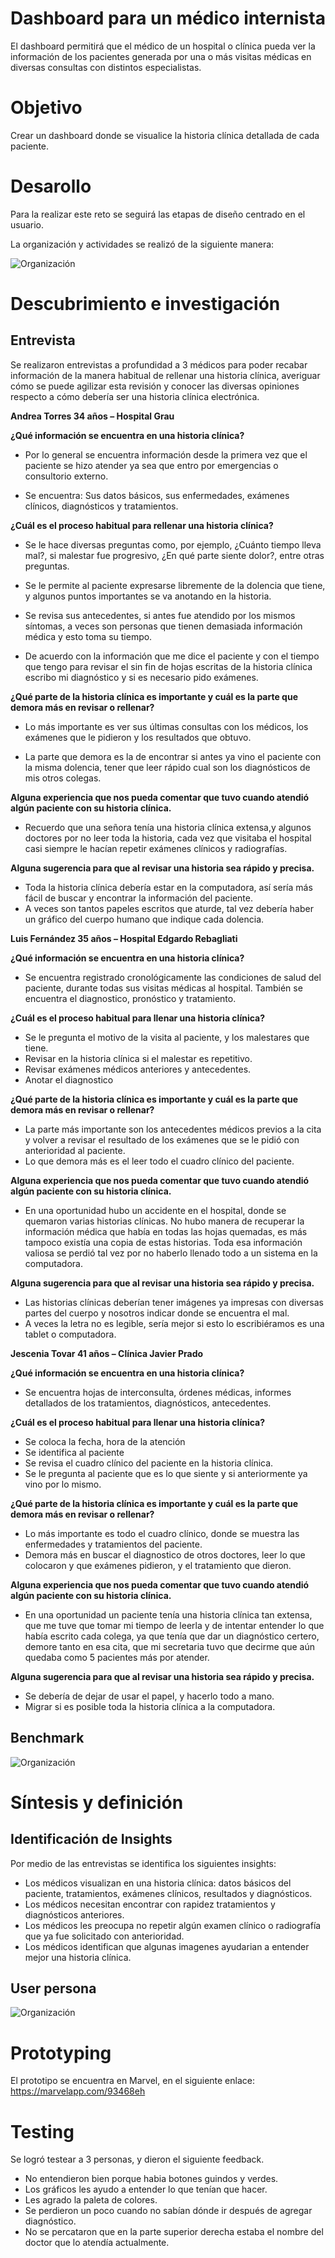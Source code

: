 # Dashboard para un médico internista
El dashboard permitirá que el médico de un hospital o clínica pueda ver la información de los pacientes generada por una o más visitas médicas en diversas consultas con distintos especialistas. 

# Objetivo 
Crear un dashboard donde se visualice la historia clínica detallada de cada paciente.

# Desarollo
Para la realizar este reto se seguirá las etapas de diseño centrado en el usuario.

La organización y actividades se realizó de la siguiente manera:

![Organización](assets/img/etapas.jpg "etapas")

# Descubrimiento e investigación

## Entrevista

Se realizaron entrevistas a profundidad a 3 médicos  para poder recabar información de la manera habitual de rellenar una historia clínica, averiguar cómo se puede agilizar esta  revisión y conocer las diversas opiniones respecto a cómo debería ser una historia clínica electrónica.

**Andrea Torres 34 años – Hospital Grau**

**¿Qué información se encuentra en una historia clínica?**

- Por lo general se encuentra información desde la primera vez que el paciente se hizo atender ya sea que entro por emergencias o consultorio externo.

- Se encuentra: Sus datos básicos, sus enfermedades, exámenes clínicos, diagnósticos y tratamientos.

**¿Cuál es el proceso habitual para rellenar una historia clínica?**

- Se le hace diversas preguntas como, por ejemplo, ¿Cuánto tiempo lleva mal?, si malestar   fue progresivo, ¿En qué parte siente dolor?, entre otras preguntas.

- Se le permite al paciente expresarse libremente de la dolencia que tiene, y algunos puntos importantes se va anotando en la historia.

- Se revisa sus antecedentes, si antes fue atendido por los mismos síntomas, a veces son personas que tienen demasiada información médica y esto toma su tiempo.

- De acuerdo con la información que me dice el paciente y con el tiempo que tengo para revisar el sin fin de hojas escritas de la historia clínica escribo mi diagnóstico y  si es necesario pido exámenes.  

**¿Qué parte de la historia clínica es importante y cuál es la parte que demora más en revisar o rellenar?**

- Lo más importante es ver sus últimas consultas con los médicos, los exámenes que le pidieron y los resultados que obtuvo.

- La parte que demora es la de encontrar si antes ya vino el paciente con la misma dolencia, tener que leer rápido cual son los diagnósticos de mis otros colegas.

**Alguna experiencia que nos pueda comentar que tuvo cuando atendió algún paciente con su historia clínica.**

- Recuerdo que una señora tenía una historia clínica extensa,y algunos doctores por no leer toda la historia, cada vez que visitaba el hospital casi siempre le hacían repetir exámenes clínicos y radiografías. 

**Alguna sugerencia para que al revisar una historia sea rápido y precisa.**

- Toda la historia clínica debería estar en la computadora, así sería más fácil de buscar y encontrar la información del paciente.
- A veces son tantos papeles escritos que aturde, tal vez debería haber un gráfico del cuerpo humano que indique cada dolencia.

**Luis Fernández 35 años – Hospital Edgardo Rebagliati**

**¿Qué información se encuentra en una historia clínica?**

- Se encuentra registrado cronológicamente las condiciones de salud del paciente, durante todas sus visitas médicas al hospital. También se encuentra el diagnostico, pronóstico y tratamiento. 

**¿Cuál es el proceso habitual para llenar una historia clínica?**

- Se le pregunta el motivo de la visita al paciente, y los malestares que tiene.
- Revisar en la historia clínica si el malestar es repetitivo.
- Revisar exámenes médicos anteriores y antecedentes. 
- Anotar el diagnostico

**¿Qué parte de la historia clínica es importante y cuál es la parte que demora más en revisar o rellenar?**

- La parte más importante son los antecedentes médicos previos a la cita y volver a revisar el resultado de los exámenes que se le pidió con anterioridad al paciente.
- Lo que demora más es el leer todo el cuadro clínico del paciente.

**Alguna experiencia que nos pueda comentar que tuvo cuando atendió algún paciente con su historia clínica.**

- En una oportunidad hubo un accidente en el hospital, donde se quemaron varias historias clínicas. No hubo manera de recuperar la información médica que había en todas las hojas quemadas, es más tampoco existía una copia de estas historias. Toda esa información valiosa se perdió tal vez por no haberlo llenado todo a un sistema en la computadora.    

**Alguna sugerencia para que al revisar una historia sea rápido y precisa.**

- Las historias clínicas deberían tener imágenes ya impresas con diversas partes del cuerpo y nosotros indicar donde se encuentra el mal.
- A veces la letra no es legible, sería mejor si esto lo escribiéramos es una tablet o computadora. 

**Jescenia Tovar 41 años – Clínica Javier Prado**

**¿Qué información se encuentra en una historia clínica?**

- Se encuentra hojas de interconsulta, órdenes médicas, informes detallados de los tratamientos, diagnósticos, antecedentes.

**¿Cuál es el proceso habitual para llenar una historia clínica?**

- Se coloca la fecha, hora de la atención 
- Se identifica al paciente 
- Se revisa el cuadro clínico del paciente en la historia clínica.
- Se le pregunta al paciente que es lo que siente y si anteriormente ya vino por lo mismo. 

**¿Qué parte de la historia clínica es importante y cuál es la parte que demora más en revisar o rellenar?**

- Lo más importante es todo el cuadro clínico, donde se muestra las enfermedades y tratamientos del paciente.
- Demora más en buscar el diagnostico de otros doctores, leer lo que colocaron y que exámenes pidieron, y el tratamiento que dieron. 

**Alguna experiencia que nos pueda comentar que tuvo cuando atendió algún paciente con su historia clínica.** 

- En una oportunidad  un paciente tenía una  historia clínica tan extensa, que me tuve que tomar  mi tiempo de leerla y de intentar entender lo que había escrito cada colega, ya que tenía que dar un diagnóstico certero, demore tanto  en esa cita, que mi secretaria tuvo que decirme que aún quedaba como 5 pacientes más por atender.

**Alguna sugerencia para que al revisar una historia sea rápido y precisa.**
- Se debería de dejar de usar el papel, y hacerlo todo a mano.
- Migrar si es posible toda la historia clínica a la computadora.

## Benchmark

![Organización](assets/img/bench.jpg "etapas")

# Síntesis y definición

## Identificación de Insights

Por medio de las entrevistas se identifica los siguientes insights:

- Los médicos visualizan en una historia clínica: datos básicos del paciente, tratamientos, exámenes clínicos, resultados y diagnósticos.
- Los médicos necesitan encontrar con rapidez tratamientos y diagnósticos anteriores.
- Los médicos les preocupa no repetir algún examen clínico o radiografía   que ya fue solicitado con anterioridad.
- Los médicos identifican que algunas imagenes ayudarian a entender mejor una historia clínica.

## User persona 
![Organización](assets/img/user.png "user")

# Prototyping
El prototipo se encuentra en Marvel, en el siguiente enlace: https://marvelapp.com/93468eh

# Testing

Se logró testear a 3 personas, y dieron el siguiente feedback.

 - No entendieron bien porque habia botones guindos y verdes.
 - Los gráficos les ayudo a entender lo que tenían que hacer.
 - Les agrado la paleta de colores.
 - Se perdieron un poco cuando no sabían dónde ir después de agregar diagnóstico.
 - No se percataron que en la parte superior derecha estaba el nombre del doctor que lo atendía actualmente.




 
